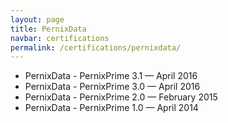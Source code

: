 ```yaml
---
layout: page
title: PernixData
navbar: certifications
permalink: /certifications/pernixdata/
---
```


* PernixData - PernixPrime 3.1 — April 2016
* PernixData - PernixPrime 3.0 — April 2016
* PernixData - PernixPrime 2.0 — February 2015
* PernixData - PernixPrime 1.0 — April 2014
